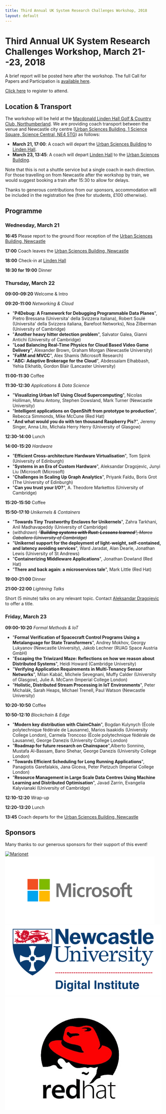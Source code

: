 ```yaml
---
title: Third Annual UK System Research Challenges Workshop, 2018
layout: default
---
```


# Third Annual UK System Research Challenges Workshop, March 21--23, 2018

A brief report will be posted here after the workshop. The full Call for Papers
and Participation is [available here](cfp).

[Click
here](https://webstore.ncl.ac.uk/conferences-and-events/-conferences-events/faculty-of-science-agriculture-engineering/digital-institute/third-annual-uk-systems-research-challenges-workshop)
to register to attend.

## Location & Transport

The workshop will be held at the [Macdonald Linden Hall Golf & Country Club,
Northumberland][venue]. We are providing coach transport between the venue and
Newcastle city centre ([Urban Sciences Building, 1 Science Square, Science
Central, NE4 5TG][ncl]) as follows:
  - **March 21, 17:00**: A coach will depart the [Urban Sciences Building][ncl]
    to [Linden Hall][venue].
  - **March 23, 13:45**: A coach will depart [Linden Hall][venue] to the [Urban
    Sciences Building][ncl].

Note that this is not a shuttle service but a single coach in each direction.
For those travelling on from Newcastle after the workshop by train, we would
suggest booking a train after 15:30 to allow for delays.

Thanks to generous contributions from our sponsors, accommodation will be
included in the registration fee (free for students, £100 otherwise).

[venue]: http://www.macdonaldhotels.co.uk/our-hotels/macdonald-linden-hall-golf-country-club/
[ncl]: https://goo.gl/maps/4wEvgUFHr6L2

## Programme

### Wednesday, March 21

**16:45** Please report to the ground floor reception of the [Urban Sciences
Building, Newcastle][ncl]

**17:00** Coach leaves the [Urban Sciences Building, Newcastle][ncl]

**18:00** Check-in at [Linden Hall][venue]

**18:30 for 19:00** Dinner

### Thursday, March 22

**09:00-09:20** Welcome & Intro

**09:20-11:00** _Networking & Cloud_
- "**P4Debug: A Framework for Debugging Programmable Data Planes**", Pietro
  Bressana (Universita' della Svizzera italiana), Robert Soulé (Universita'
  della Svizzera italiana, Barefoot Networks), Noa Zilberman (University of
  Cambridge)
- "**Another heavy hitter detection problem**", Salvator Galea, Gianni Antichi
  (University of Cambridge)
- "**Load Balancing Real-Time Physics for Cloud Based Video Game Delivery**",
  Alexander Brown, Graham Morgan (Newcastle University)
- "**FaRM and MVCC**", Alex Shamis (Microsoft Research)
- "**ABC: Adaptive Brokerage for the Cloud**", Abdessalam Elhabbash, Yehia
  Elkhatib, Gordon Blair (Lancaster University)

**11:00-11:30** Coffee

**11:30-12:30** _Applications & Data Science_
- "**Visualizing Urban IoT Using Cloud Supercomputing**", Nicolas Holliman, Manu
  Antony, Stephen Dowsland, Mark Turner (Newcastle University)
- "**Intelligent applications on OpenShift from prototype to production**",
  Rebecca Simmonds, Mike McCune (Red Hat)
- "**And what would you do with ten thousand Raspberry Pis?**", Jeremy Singer,
  Anna Lito, Michala Herry Herry (University of Glasgow)

**12:30-14:00** Lunch

**14:00-15:20** _Hardware_
- "**Efficient Cross-architecture Hardware Virtualisation**", Tom Spink
  (University of Edinburgh)
- "**Systems in an Era of Custom Hardware**", Aleksandar Dragojevic, Junyi Liu
  (Microsoft (Microsoft)
- "**Challenges in Scaling Up Graph Analytics**", Priyank Faldu, Boris Grot (The
  University of Edinburgh)
- "**Can you trust your I/O?**", A. Theodore Markettos (University of Cambridge)

**15:20-15:50** Coffee

**15:50-17:10** _Unikernels & Containers_
- "**Towards Tiny Trustworthy Enclaves for Unikernels**", Zahra Tarkhani, Anil
  Madhavapeddy (University of Cambridge)
- (_withdrawn_) ~~_"**Building systems with Rust: Lessons learned**", Marco
  Caballero (University of Cambridge)_~~
- "**Unikernel support for the deployment of light-weight, self-contained, and
  latency avoiding services**", Ward Jaradat, Alan Dearle, Jonathan Lewis
  (University of St Andrews)
- "**Containerizing Middleware Applications**", Jonathan Dowland (Red Hat)
- "**There and back again: a microservices tale**", Mark Little (Red Hat)

**19:00-21:00** Dinner

**21:00-22:00** _Lightning Talks_

Short (5 minute) talks on any relevant topic. Contact [Aleksandar Dragojevic][aleks] to offer a title.

[aleks]: mailto:alekd@microsoft.com

### Friday, March 23

**09:00-10:20** _Formal Methods & IoT_
- "**Formal Verification of Spacecraft Control Programs Using a Metalanguage for
  State Transformers**", Andrey Mokhov, Georgy Lukyanov (Newcastle University),
  Jakob Lechner (RUAG Space Austria GmbH)
- "**Escaping the Triwizard Maze: Reflections on how we reason about
  Distributed Systems**", Heidi Howard (Cambridge University)
- "**Verifying Application Requirements in Multi-Tenancy Sensor Networks**",
  Milan Kabáč, Michele Sevegnani, Muffy Calder (University of Glasgow), Julie A.
  McCann (Imperial College London)
- "**Holistic, Distributed Stream Processing in IoT Environments**", Peter
  Michalák, Sarah Heaps, Michael Trenell, Paul Watson (Newcastle University)

**10:20-10:50** Coffee

**10:50-12:10** _Blockchain & Edge_
- "**Modern key distribution with ClaimChain**", Bogdan Kulynych (École
  polytechnique fédérale de Lausanne), Marios Isaakidis (University College
  London), Carmela Troncoso (École polytechnique fédérale de Lausanne), George
  Danezis (University College London)
- "**Roadmap for future research on Chainspace**",Alberto Sonnino, Mustafa
  Al-Bassam, Bano Shehar, George Danezis (University College London)
- "**Towards Efficient Scheduling for Long Running Applications**", Panagiotis
  Garefalakis, Jana Giceva, Peter Pietzuch (Imperial College London)
- "**Resource Management in Large Scale Data Centres Using Machine Learning and
  Distributed Optimisation**", Javad Zarrin, Evangelia Kalyvianaki (University
  of Cambridge)

**12:10-12:20** Wrap-up

**12:20-13:20** Lunch

**13:45** Coach departs for the [Urban Sciences Building, Newcastle][ncl]

## Sponsors

Many thanks to our generous sponsors for their support of this event!

[![Marionet](https://manycore.org.uk/marionet_logo.png)][marionet]
[![Microsoft](/images/microsoft.png)][msft]
[![Newcastle University Digital Institute](/images/newcastle-di.png)][newcastle]
[![Red Hat](/images/redhat.png)][redhat]

[newcastle]: http://www.ncl.ac.uk/digitalinstitute/
[redhat]: https://www.redhat.com/en
[msft]: https://www.microsoft.com/en-us/research/lab/microsoft-research-cambridge/
[marionet]: https://manycore.org.uk
